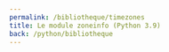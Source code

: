 ```yaml
---
permalink: /bibliotheque/timezones
title: Le module zoneinfo (Python 3.9)
back: /python/bibliotheque
---
```


<script src="https://emgithub.com/embed.js?target=https%3A%2F%2Fgithub.com%2Fxoolive%2Fpython%2Fblob%2Fmaster%2F01-bases%2F02-bibliotheque%2Ftimezones.py&style=github-gist&showLineNumbers=on"></script>

